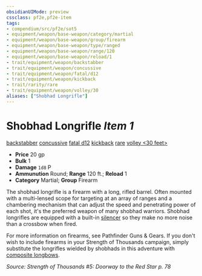 ```yaml
---
obsidianUIMode: preview
cssclass: pf2e,pf2e-item
tags:
- compendium/src/pf2e/sot5
- equipment/weapon/base-weapon/category/martial
- equipment/weapon/base-weapon/group/firearm
- equipment/weapon/base-weapon/type/ranged
- equipment/weapon/base-weapon/range/120
- equipment/weapon/base-weapon/reload/1
- trait/equipment/weapon/backstabber
- trait/equipment/weapon/concussive
- trait/equipment/weapon/fatal/d12
- trait/equipment/weapon/kickback
- trait/rarity/rare
- trait/equipment/weapon/volley/30
aliases: ["Shobhad Longrifle"]
---
```

# Shobhad Longrifle *Item 1*  
[backstabber](backstabber.md)  [concussive](concussive-g-g.md)  [fatal d12](fatal.md)  [kickback](kickback-g-g.md)  [rare](rare.md)  [volley <30 feet>](volley.md)  

- **Price** 20 gp
- **Bulk** 1
- **Damage** `1d8` P
- **Ammunution** Round; **Range** 120 ft.; **Reload** 1
- **Category** Martial; **Group** Firearm 

The shobhad longrifle is a firearm with a long, rifled barrel. Often mounted with a multi-lensed scope for targeting at an array of ranges and a chambering mechanism that can adjust the speed and penetrating power of each shot, it's the preferred weapon of many shobhad warriors. Shobhad longrifles are equipped with a built-in [silencer](silencer-g-g.md) so they make no more noise than a crossbow when fired.

For more information on firearms, see Pathfinder Guns & Gears. If you don't wish to include firearms in your Strength of Thousands campaign, simply substitute the longrifles wielded by shobhads in this adventure with [composite longbows](composite-longbow.md).

*Source: Strength of Thousands #5: Doorway to the Red Star p. 78*